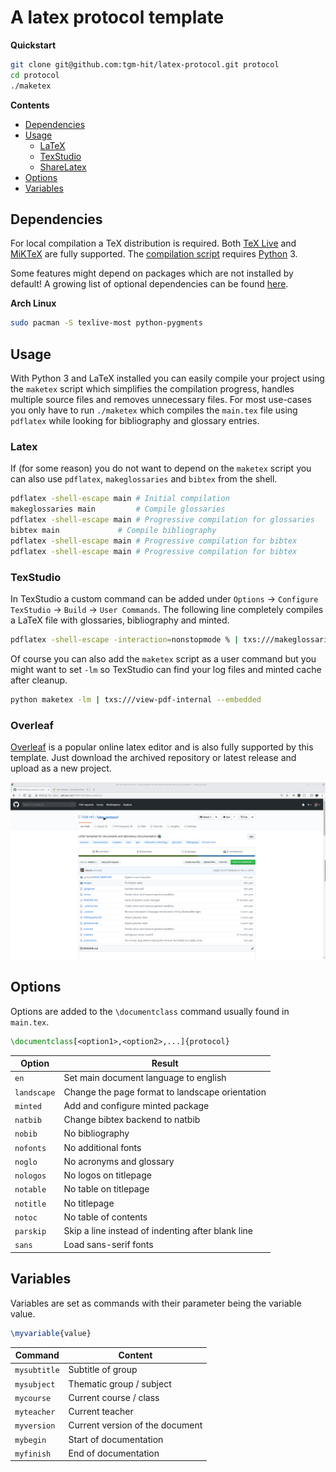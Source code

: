 # A latex protocol template

**Quickstart**
```sh
git clone git@github.com:tgm-hit/latex-protocol.git protocol
cd protocol
./maketex
```

**Contents**
- [Dependencies](#dependencies)
- [Usage](#usage)
	- [LaTeX](#latex)
	- [TexStudio](#texstudio)
	- [ShareLatex](#sharelatex)
- [Options](#options)
- [Variables](#variables)

## Dependencies
For local compilation a TeX distribution is required. Both [TeX Live](https://tug.org/texlive/) and [MiKTeX](https://miktex.org/) are fully supported. The [compilation script](https://github.com/TGM-HIT/latex-protocol/blob/master/maketex) requires [Python](https://www.python.org) 3.

Some features might depend on packages which are not installed by default!
A growing list of optional dependencies can be found [here](https://github.com/TGM-HIT/latex-protocol/wiki/Dependencies).

**Arch Linux**
``` sh
sudo pacman -S texlive-most python-pygments
```

## Usage
With Python 3 and LaTeX installed you can easily compile your project using the `maketex` script which simplifies the compilation progress, handles multiple source files and removes unnecessary files.
For most use-cases you only have to run `./maketex` which compiles the `main.tex` file using `pdflatex` while looking for bibliography and glossary entries.

### Latex
If (for some reason) you do not want to depend on the `maketex` script you can also use `pdflatex`, `makeglossaries` and `bibtex` from the shell.
```sh
pdflatex -shell-escape main	# Initial compilation
makeglossaries main 		# Compile glossaries
pdflatex -shell-escape main	# Progressive compilation for glossaries
bibtex main 			# Compile bibliography
pdflatex -shell-escape main	# Progressive compilation for bibtex
pdflatex -shell-escape main	# Progressive compilation for bibtex
```

### TexStudio
In TexStudio a custom command can be added under `Options` &rarr; `Configure TexStudio` &rarr; `Build` &rarr; `User Commands`. The following line completely compiles a LaTeX file with glossaries, bibliography and minted.
```sh
pdflatex -shell-escape -interaction=nonstopmode % | txs:///makeglossaries | pdflatex -shell-escape -interaction=nonstopmode % | txs:///bibtex | pdflatex -shell-escape -interaction=nonstopmode % | pdflatex -shell-escape -interaction=nonstopmode % | txs:///view-pdf-internal --embedded
```

Of course you can also add the `maketex` script as a user command but you might want to set `-lm` so TexStudio can find your log files and minted cache after cleanup.
```sh
python maketex -lm | txs:///view-pdf-internal --embedded
```

### Overleaf
[Overleaf](https://www.overleaf.com/project) is a popular online latex editor and is also fully supported by this template. Just download the archived repository or latest release and upload as a new project.

![Overleaf usage](images/Overleaf-Intro.gif)

## Options

Options are added to the `\documentclass` command usually found in `main.tex`.
```latex
\documentclass[<option1>,<option2>,...]{protocol}
```

Option | Result
------ | ------
`en` | Set main document language to english
`landscape` | Change the page format to landscape orientation
`minted` | Add and configure minted package
`natbib` | Change bibtex backend to natbib
`nobib` | No bibliography
`nofonts` | No additional fonts
`noglo` | No acronyms and glossary
`nologos` | No logos on titlepage
`notable` | No table on titlepage
`notitle` | No titlepage
`notoc` | No table of contents
`parskip` | Skip a line instead of indenting after blank line
`sans` | Load sans-serif fonts

## Variables

Variables are set as commands with their parameter being the variable value.
```tex
\myvariable{value}
```

Command | Content
------- | -------
`mysubtitle` | Subtitle of group
`mysubject` | Thematic group / subject
`mycourse` | Current course / class
`myteacher` | Current teacher
`myversion` | Current version of the document
`mybegin` | Start of documentation
`myfinish` | End of documentation
